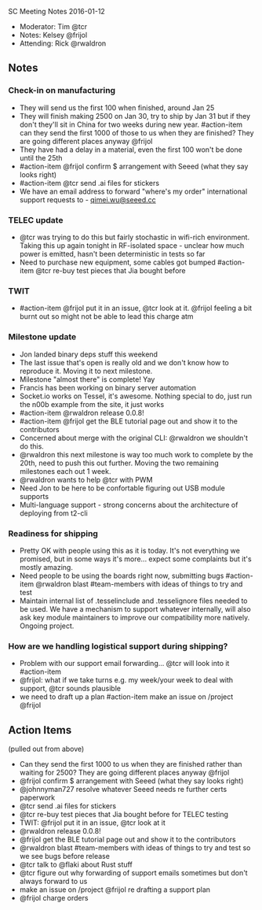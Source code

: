 SC Meeting Notes 2016-01-12
* Moderator: Tim @tcr
* Notes: Kelsey @frijol
* Attending: Rick @rwaldron

## Notes
### Check-in on manufacturing
* They will send us the first 100 when finished, around Jan 25
* They will finish making 2500 on Jan 30, try to ship by Jan 31 but if they don't they'll sit in China for two weeks during new year. #action-item can they send the first 1000 of those to us when they are finished? They are going different places anyway @frijol
* They have had a delay in a material, even the first 100 won't be done until the 25th
* #action-item @frijol confirm $ arrangement with Seeed (what they say looks right)
* #action-item @tcr send .ai files for stickers
* We have an email address to forward "where's my order" international support requests to - qimei.wu@seeed.cc

### TELEC update
* @tcr was trying to do this but fairly stochastic in wifi-rich environment. Taking this up again tonight in RF-isolated space - unclear how much power is emitted, hasn't been deterministic in tests so far
* Need to purchase new equipment, some cables got bumped #action-item @tcr re-buy test pieces that Jia bought before

### TWIT
* #action-item @frijol put it in an issue, @tcr look at it. @frijol feeling a bit burnt out so might not be able to lead this charge atm

### Milestone update
* Jon landed binary deps stuff this weekend
* The last issue that's open is really old and we don't know how to reproduce it. Moving it to next milestone.
* Milestone "almost there" is complete! Yay
* Francis has been working on binary server automation
* Socket.io works on Tessel, it's awesome. Nothing special to do, just run the n00b example from the site, it just works
* #action-item @rwaldron release 0.0.8!
* #action-item @frijol get the BLE tutorial page out and show it to the contributors
* Concerned about merge with the original CLI: @rwaldron we shouldn't do this.
* @rwaldron this next milestone is way too much work to complete by the 20th, need to push this out further. Moving the two remaining milestones each out 1 week.
* @rwaldron wants to help @tcr with PWM
* Need Jon to be here to be confortable figuring out USB module supports
* Multi-language support - strong concerns about the architecture of deploying from t2-cli

### Readiness for shipping
* Pretty OK with people using this as it is today. It's not everything we promised, but in some ways it's more... expect some complaints but it's mostly amazing.
* Need people to be using the boards right now, submitting bugs #action-item @rwaldron blast #team-members with ideas of things to try and test
* Maintain internal list of .tesselinclude and .tesselignore files needed to be used. We have a mechanism to support whatever internally, will also ask key module maintainers to improve our compatibility more natively. Ongoing project.

### How are we handling logistical support during shipping?
* Problem with our support email forwarding... @tcr will look into it #action-item
* @frijol: what if we take turns e.g. my week/your week to deal with support, @tcr sounds plausible
* we need to draft up a plan #action-item make an issue on /project @frijol

## Action Items
(pulled out from above)
* Can they send the first 1000 to us when they are finished rather than waiting for 2500? They are going different places anyway @frijol
* @frijol confirm $ arrangement with Seeed (what they say looks right)
* @johnnyman727 resolve whatever Seeed needs re further certs paperwork
* @tcr send .ai files for stickers
* @tcr re-buy test pieces that Jia bought before for TELEC testing
* TWIT: @frijol put it in an issue, @tcr look at it
* @rwaldron release 0.0.8!
* @frijol get the BLE tutorial page out and show it to the contributors
* @rwaldron blast #team-members with ideas of things to try and test so we see bugs before release
* @tcr talk to @flaki about Rust stuff
* @tcr figure out why forwarding of support emails sometimes but don't always forward to us
* make an issue on /project @frijol re drafting a support plan
* @frijol charge orders
